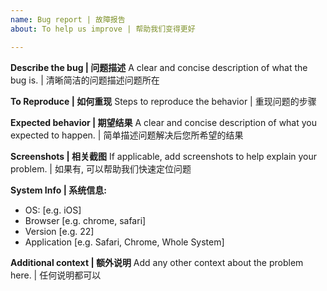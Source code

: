 ```yaml
---
name: Bug report | 故障报告
about: To help us improve | 帮助我们变得更好

---
```


**Describe the bug | 问题描述**
A clear and concise description of what the bug is. | 清晰简洁的问题描述问题所在

**To Reproduce | 如何重现**
Steps to reproduce the behavior | 重现问题的步骤

**Expected behavior | 期望结果**
A clear and concise description of what you expected to happen. | 简单描述问题解决后您所希望的结果

**Screenshots | 相关截图**
If applicable, add screenshots to help explain your problem. | 如果有, 可以帮助我们快速定位问题

**System Info | 系统信息:**
 - OS: [e.g. iOS]
 - Browser [e.g. chrome, safari]
 - Version [e.g. 22]
-  Application [e.g. Safari, Chrome, Whole System]

**Additional context | 额外说明**
Add any other context about the problem here. | 任何说明都可以
